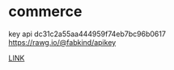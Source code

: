# commerce

key api dc31c2a55aa444959f74eb7bc96b0617
https://rawg.io/@fabkind/apikey

[LINK](https://games-commerce.netlify.app/)
